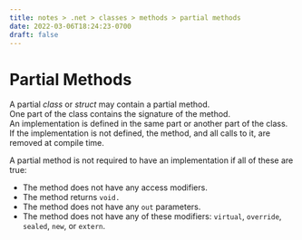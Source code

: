 ```yaml
---
title: notes > .net > classes > methods > partial methods
date: 2022-03-06T18:24:23-0700
draft: false
---
```

# Partial Methods
A partial *class* or *struct* may contain a partial method.  
One part of the class contains the signature of the method.  
An implementation is defined in the same part or another part of the class.  
If the implementation is not defined, the method, and all calls to it, are removed at compile time.  

A partial method is not required to have an implementation if all of these are true:
- The method does not have any access modifiers.
- The method returns `void.`
- The method does not have any `out` parameters.
- The method does not have any of these modifiers: `virtual`, `override`, `sealed`, `new`, or `extern`.
